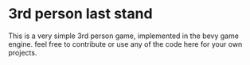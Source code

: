 # 3rd person last stand
This is a very simple 3rd person game, implemented in the bevy game engine.
feel free to contribute or use any of the code here for your own projects.
